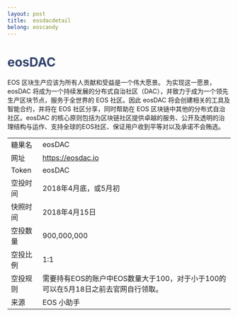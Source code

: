 ```yaml
---
layout: post
title:  eosdacdetail
belong: eoscandy
---
```


<h1 style="color: #2F416A">eosDAC</h1>
<p>EOS 区块生产应该为所有人贡献和受益是一个伟大愿景。 为实现这一愿景，eosDAC 将成为一个持续发展的分布式自治社区（DAC），并致力于成为一个领先生产区块节点，服务于全世界的 EOS 社区。因此 eosDAC 将会创建相关的工具及智能合约，并将在 EOS 社区分享，同时帮助在 EOS 区块链中其他的分布式自治社区。eosDAC 的核心原则包括为区块链社区提供卓越的服务、公开及透明的治理结构与运作、支持全球的EOS社区、保证用户收到平等对以及承诺不会贿选。
</p>


<table class="center">
    <tr>
        <td class="tablehalf">糖果名</td>
        <td class="tablehalf">eosDAC</td>
    </tr>
    <tr>
        <td>网址</td>
        <td>
        <a href="https://eosdac.io" target="_blank">https://eosdac.io</a>
        </td>
    </tr>
    <tr>
        <td>Token</td>
        <td>eosDAC</td>
    </tr>
    <tr>
        <td>空投时间</td>
        <td>2018年4月底，或5月初</td>
    </tr>
    <tr>
        <td>快照时间</td>
        <td>2018年4月15日</td>
    </tr>
    <tr>
        <td>空投数量</td>
        <td>900,000,000</td>
    </tr>
    <tr>
        <td>空投比例</td>
        <td>1:1</td>
    </tr>
    <tr>
        <td>空投规则</td>
        <td>需要持有EOS的账户中EOS数量大于100，对于小于100的可以在5月18日之前去官网自行领取。</td>
    </tr>
     <tr>
        <td>来源</td>
        <td>EOS 小助手</td>
    </tr>
    
    
 
</table>
